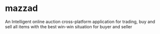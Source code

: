 # mazzad

An Intelligent online auction cross-platform application for trading, buy and sell all items with the best win-win situation for buyer and seller

